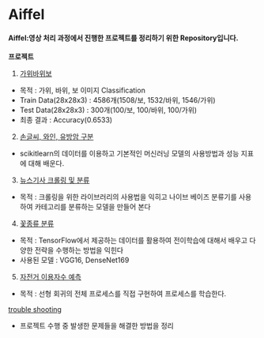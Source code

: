 # Aiffel

#### Aiffel:영상 처리 과정에서 진행한 프로젝트를 정리하기 위한 Repository입니다.

**프로젝트**
01. [가위바위보](https://github.com/benestump/Aiffel/tree/master/01_rock_scissor_paper)
  - 목적 : 가위, 바위, 보 이미지 Classification 
  - Train Data(28x28x3) : 4586개(1508/보, 1532/바위, 1546/가위)
  - Test Data(28x28x3) : 300개(100/보, 100/바위, 100/가위)
  - 최종 결과 : Accuracy(0.6533)
  
02. [손글씨, 와인, 유방암 구분](https://github.com/benestump/Aiffel/tree/master/02_Iris_classification)
  - scikitlearn의 데이터를 이용하고 기본적인 머신러닝 모델의 사용방법과 성능 지표에 대해 배운다.
  
03. [뉴스기사 크롤링 및 분류](https://github.com/benestump/Aiffel/tree/master/03_news_crawling_classification)
  - 목적 : 크롤링을 위한 라이브러리의 사용법을 익히고 나이브 베이즈 분류기를 사용하여 카테고리를 분류하는 모델을 만들어 본다 
  
04. [꽃종류 분류](https://github.com/benestump/Aiffel/tree/master/04_cat_dog_classification)
  - 목적 : TensorFlow에서 제공하는 데이터를 활용하여 전이학습에 대해서 배우고 다양한 전략을 수행하는 방법을 익힌다 
  - 사용된 모델 : VGG16, DenseNet169
  
05. [자전거 이용자수 예측](https://github.com/benestump/Aiffel/tree/master/05_bike_regression)
  - 목적 : 선형 회귀의 전체 프로세스를 직접 구현하여 프로세스를 학습한다.

[trouble shooting](https://github.com/benestump/Aiffel/tree/master/trouble_shooting)
   - 프로젝트 수행 중 발생한 문제들을 해결한 방법을 정리

